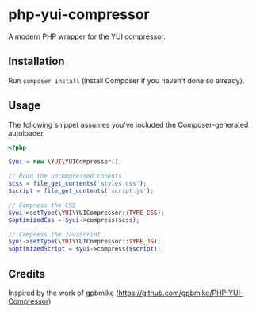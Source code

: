 php-yui-compressor
==================

A modern PHP wrapper for the YUI compressor.

Installation
------------

Run `composer install` (install Composer if you haven't done so already).

Usage
-----

The following snippet assumes you've included the Composer-generated autoloader.

```php
<?php

$yui = new \YUI\YUICompressor();

// Read the uncompressed conents
$css = file_get_contents('styles.css');
$script = file_get_contents('script.js');

// Compress the CSS
$yui->setType(\YUI\YUICompressor::TYPE_CSS);
$optimizedCss = $yui->compress($css);

// Compress the JavaScript
$yui->setType(\YUI\YUICompressor::TYPE_JS);
$optimizedScript = $yui->compress($script);
```

Credits
-------

Inspired by the work of gpbmike (https://github.com/gpbmike/PHP-YUI-Compressor)
